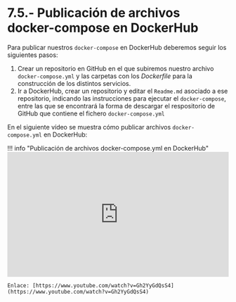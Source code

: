 # 7.5.- Publicación de archivos docker-compose en DockerHub

Para publicar nuestros `docker-compose` en DockerHub deberemos seguir los siguientes pasos:

1. Crear un repositorio en GitHub en el que subiremos nuestro archivo `docker-compose.yml` y las carpetas con los *Dockerfile* para la construcción de los distintos servicios.
2. Ir a DockerHub, crear un repositorio y editar el `Readme.md` asociado a ese repositorio, indicando las instrucciones para ejecutar el `docker-compose`, entre las que se encontrará la forma de descargar el respositorio de GitHub que contiene el fichero `docker-compose.yml`

En el siguiente vídeo se muestra cómo publicar archivos `docker-compose.yml` en DockerHub:

!!! info "Publicación de archivos docker-compose.yml en DockerHub"
    <iframe width="100%" style="aspect-ratio: 16 / 9;" src="https://www.youtube.com/embed/Gh2YyGdQsS4" title="YouTube video player" frameborder="0" allow="accelerometer; autoplay; clipboard-write; encrypted-media; gyroscope; picture-in-picture" allowfullscreen></iframe>
    
    Enlace: [https://www.youtube.com/watch?v=Gh2YyGdQsS4](https://www.youtube.com/watch?v=Gh2YyGdQsS4)
